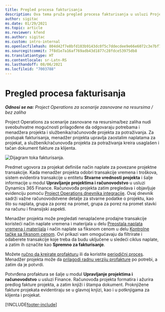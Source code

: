 ```yaml
---
title: Pregled procesa fakturisanja
description: Ova tema pruža pregled procesa fakturisanja u usluzi Project Operations za scenarije zasnovane na resursima/bez zaliha.
author: sigitac
ms.date: 01/29/2021
ms.topic: article
ms.reviewer: kfend
ms.author: sigitac
ms.custom: intro-internal
ms.openlocfilehash: 804d42f7e8bfd103b9143dc0f5c7ddecdee9e66e6072c3e7bf76b2a8c549cf55
ms.sourcegitcommit: 7f8d1e7a16af769adb43d1877c28fdce53975db8
ms.translationtype: HT
ms.contentlocale: sr-Latn-RS
ms.lasthandoff: 08/06/2021
ms.locfileid: "7003788"
---
```

# <a name="invoicing-process-overview"></a>Pregled procesa fakturisanja

_**Odnosi se na:** Project Operations za scenarije zasnovane na resursima / bez zaliha_

Project Operations za scenarije zasnovane na resursima/bez zaliha nudi sveobuhvatne mogućnosti prilagođene da odgovaraju potrebama i menadžera projekta i službenika/računovođe projekta za potraživanja. Za postupak fakturisanja, menadžer projekta upravlja zaostalim naplatama za projekat, a službenik/računovođa projekta za potraživanja kreira usaglašen i tačan dokument fakture za klijenta.

![Dijagram toka fakturisanja.](./media/invoicing-flow.png)

Predmet ugovora za projekat definiše način naplate za povezane projektne transakcije. Kada menadžer projekta odobri transakcije vremena i troškova, sistem evidentira transakcije u entitetu **Stvarne vrednosti projekta** i šalje informacije u modul **Upravljanje projektima i računovodstvo** u usluzi Dynamics 365 Finance. Računovođa projekta zatim pregledava i objavljuje evidenciju pomoću [Project Operations dnevnika integracije](../project-accounting/project-operations-integration-journal.md). Ovaj dnevnik sadrži važne računovodstvene detalje za stvarne podatke o projektu, kao što su naplata, grupa za porez na promet, grupa za porez na promet stavki na računu i finansijski aspekti.

Menadžer projekta može pregledati nenaplaćene prodajne transakcije koristeći način naplate vremena i materijala u delu [Preostala naplata vremena i materijala](../proforma-invoicing/manage-billing-backlog.md#time-and-material-billing-backlog) i način naplate sa fiksnom cenom u delu [Kontrolne tačke sa fiksnom cenom](../proforma-invoicing/manage-billing-backlog.md#fixed-price-milestones). Ovi prikazi vam omogućavaju da filtrirate i odaberete transakcije koje treba da budu uključene u sledeći ciklus naplate, a zatim ih označite kao **Spremno za fakturisanje**.

Možete [ručno da kreirate profakturu](../proforma-invoicing/create-manual-proforma-invoice.md) ili da koristite [periodični proces](../proforma-invoicing/configure-automated-invoice-creation.md). Menadžer projekta može da [prilagodi radnu verziju profakture](../proforma-invoicing/manage-proforma-invoice.md) po potrebi, a zatim da je potvrdi.

Potvrđena profaktura se šalje u modul **Upravljanje projektima i računovodstvo** u usluzi Finance. Računovođa projekta formatira i ažurira predlog fakture projekta, a zatim knjiži i štampa dokument. Proknjižene fakture projekata evidentiraju se u glavnoj knjizi, kao i u potknjigama za klijenta i projekat.


[!INCLUDE[footer-include](../includes/footer-banner.md)]